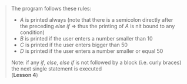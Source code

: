 > The program follows these rules:
> * _A_ is printed always (note that there is a semicolon directly after the preceding _else if_ => thus the printing of _A_ is nit bound to any condition)
> * _B_ is printed if the user enters a number smaller than 10
> * _C_ is printed if the user enters bigger than 50
> * _D_ is printed if the user enters a number smaller or equal 50
>  
> Note: if any _if_, _else_, _else if_ is not followed by a block (i.e. curly braces) the next single statement is executed  
> (**Lesson 4**)